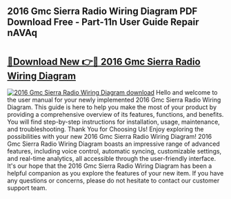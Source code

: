## 2016 Gmc Sierra Radio Wiring Diagram PDF Download Free - Part-11n User Guide Repair nAVAq

# <h2><a href="http://dfqd3v6.blite.top/?on=2016+Gmc+Sierra+Radio+Wiring+Diagram">🔗Download New 👉🔴 2016 Gmc Sierra Radio Wiring Diagram</a></h2>

[![2016 Gmc Sierra Radio Wiring Diagram download](https://i.imgur.com/lujVjoI.png)](http://dfqd3v6.blite.top/?on=2016+Gmc+Sierra+Radio+Wiring+Diagram)
Hello and welcome to the user manual for your newly implemented 2016 Gmc Sierra Radio Wiring Diagram. This guide is here to help you make the most of your product by providing a comprehensive overview of its features, functions, and benefits. You will find step-by-step instructions for installation, usage, maintenance, and troubleshooting. Thank You for Choosing Us! Enjoy exploring the possibilities with your new 2016 Gmc Sierra Radio Wiring Diagram! 2016 Gmc Sierra Radio Wiring Diagram boasts an impressive range of advanced features, including voice control, automatic syncing, customizable settings, and real-time analytics, all accessible through the user-friendly interface. It's our hope that the 2016 Gmc Sierra Radio Wiring Diagram has been a helpful companion as you explore the features of your new item. If you have any questions or concerns, please do not hesitate to contact our customer support team.
